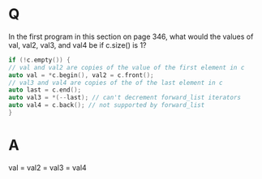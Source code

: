 # Q
In the first program in this section on page 346, what would
the values of val, val2, val3, and val4 be if c.size() is 1?
```c++
if (!c.empty()) {
// val and val2 are copies of the value of the first element in c
auto val = *c.begin(), val2 = c.front();
// val3 and val4 are copies of the of the last element in c
auto last = c.end();
auto val3 = *(--last); // can't decrement forward_list iterators
auto val4 = c.back(); // not supported by forward_list
}
```

# A
val = val2 = val3 = val4
